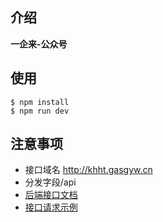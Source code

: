 ## 介绍

**一企来-公众号**


## 使用

```
$ npm install
$ npm run dev
```
## 注意事项
- 接口域名 http://khht.gasgyw.cn
- 分发字段/api
- [后端接口文档](https://shimo.im/sheets/XkYcXgv8WKJKw98Y/MODOC/)
- [接口请求示例](khht.gasgyw.cn/api/public/?service=PcLive.GetLive&page=1)



